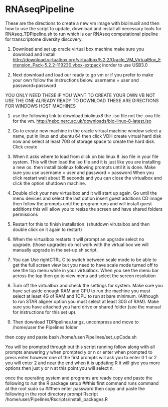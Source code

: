 # RNAseqPipeline

These are the directions to create a new vm image with biolinux8 and then how to use the script to update, download and install all necessary tools for RNAseq_TDPipeline.sh to run which is our RNAseq computational pipeline for transcriptome diversity discovery.


1. Download and set up oracle virtual box machine make sure you download and install http://download.virtualbox.org/virtualbox/5.2.2/Oracle_VM_VirtualBox_Extension_Pack-5.2.2-119230.vbox-extpack inorder to use USB3.0

2. Next download and load our ready to go vm or if you prefer to make your own follow the instructions below.
username = user and password=password

YOU ONLY NEED THESE IF YOU WANT TO CREATE YOUR OWN VB NOT USE THE ONE ALREADY READY TO DOWNLOAD THESE ARE DIRECTIONS FOR WINDOWS HOST MACHINES

1. use the following link to download biolinux8 the .iso file not the .ova file for the vm.
http://nebc.nerc.ac.uk/downloads/bio-linux-8-latest.iso

2. Go to create new machine in the oracle virtual machine window
      select a name, put in linux and ubuntu 64 
      then click VDH create virtual hard disk now and select at least 70G of storage space to create the hard disk.  
      Click create

3. When it asks where to load from click on bio linux 8 .iso file in your file system.
      This will then load the iso file and it is just like you are installing a new os.
      then install biolinux following prompts until it is done.
      Make sure you use username = user and password = password
      When you click restart wait about 15 seconds and you can close the virtualbox and click the option shutdown machine.

4. Double click your new virtualbox and it will start up again.
      Go until the menu devices and select the last option insert guest additions CD image
      then follow the prompts until the program runs and will install guest additions
      this will allow you to resize the screen and have shared folders permissions

5. Restart for this to finish installation.  (shutdown virutalbox and then double click on it again to restart)

6. When the virtualbox restarts it will prompt an upgrade select no upgrade.  (those upgrades do not work with the virtual box we will manually upgrade in the set-up.sh script.

7. You can Use rightCTRL C to switch between scale mode to be able to get the full screen view but you need to have scale mode turned off to see the top menu while in your virtualbox.  When you see the menu bar across the top then go to view menu and select the screen resolution

8. Turn off the virtualbox and check the settings for system.  Make sure you have set aside enough RAM and CPU to run the machine you must select at least 4G of RAM and 1CPU to run at bare minimum.  (Although to run STAR aligner option you must select at least 30G of RAM).  Make sure you have attached you hard drive or shared folder (see the manual for instructions for this set up).

9.  Then download TDPipelines.tar.gz, uncompress and move to /home/user the Pipelines folder

then copy and paste
bash /home/user/Pipelines/set_upCode.sh

You will be prompted through out this script running follow along with all prompts answering y when prompted y or n or enter when prompted to press enter however one of the first prompts will ask you to enter 0 1 or 2 you will enter 2 and near the end when it is updating R it will give you more options then just y or n at this point you will select n.  

once the operating system and programs are ready copy and paste the following to run the R package setup
##this first command runs command at the root
sudo su
##then enter password then copy and paste the following in the root directory prompt
Rscript /home/user/Pipelines/Rscripts/install_packages.R

